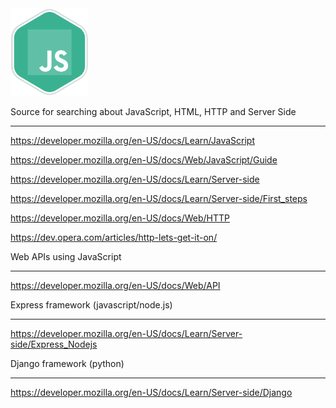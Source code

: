 <img src="./javascript-bordered-green.png" width="125" height="140" alt="javascript-log">

Source for searching about JavaScript, HTML, HTTP and Server Side
------ --- --------- ----- ----------  ----  ---- --- ------ ----

https://developer.mozilla.org/en-US/docs/Learn/JavaScript

https://developer.mozilla.org/en-US/docs/Web/JavaScript/Guide

https://developer.mozilla.org/en-US/docs/Learn/Server-side

https://developer.mozilla.org/en-US/docs/Learn/Server-side/First_steps

https://developer.mozilla.org/en-US/docs/Web/HTTP

https://dev.opera.com/articles/http-lets-get-it-on/


Web APIs using JavaScript
--- ---- ----- ----------

https://developer.mozilla.org/en-US/docs/Web/API


Express framework (javascript/node.js)
------- --------- --------------------

https://developer.mozilla.org/en-US/docs/Learn/Server-side/Express_Nodejs


Django framework (python)
------ --------- --------

https://developer.mozilla.org/en-US/docs/Learn/Server-side/Django
